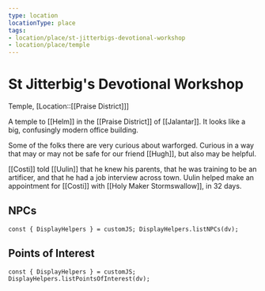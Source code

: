 ```yaml
---
type: location
locationType: place
tags: 
- location/place/st-jitterbigs-devotional-workshop
- location/place/temple
---
```


# St Jitterbig's Devotional Workshop
Temple, [Location::[[Praise District]]]

A temple to [[Helm]] in the [[Praise District]] of [[Jalantar]]. It looks like a big, confusingly modern office building.

Some of the folks there are very curious about warforged. Curious in a way that may or may not be safe for our friend [[Hugh]], but also may be helpful. 

[[Costi]] told [[Uulin]] that he knew his parents, that he was training to be an artificer, and that he had a job interview across town. Uulin helped make an appointment for [[Costi]] with [[Holy Maker Stormswallow]], in 32 days.


## NPCs
```dataviewjs
const { DisplayHelpers } = customJS; DisplayHelpers.listNPCs(dv);
```

## Points of Interest
```dataviewjs
const { DisplayHelpers } = customJS; DisplayHelpers.listPointsOfInterest(dv);
```
